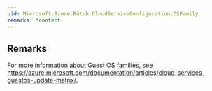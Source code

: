 ```yaml
---  
uid: Microsoft.Azure.Batch.CloudServiceConfiguration.OSFamily  
remarks: *content  
---  
```

  
## Remarks  
 For more information about Guest OS families, see https://azure.microsoft.com/documentation/articles/cloud-services-guestos-update-matrix/.